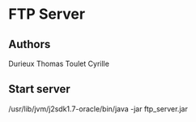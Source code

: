 # FTP Server

## Authors
Durieux Thomas
Toulet Cyrille

## Start server

/usr/lib/jvm/j2sdk1.7-oracle/bin/java -jar ftp_server.jar




